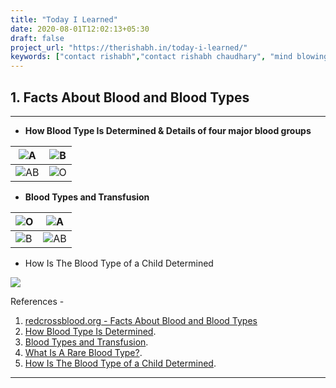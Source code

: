 ```yaml
---
title: "Today I Learned"
date: 2020-08-01T12:02:13+05:30
draft: false
project_url: "https://therishabh.in/today-i-learned/"
keywords: ["contact rishabh","contact rishabh chaudhary", "mind blowing facts", "today I learned"]
---
```


## 1. Facts About Blood and Blood Types
___________________________________________

* **How Blood Type Is Determined & Details of four major blood groups**

| ![A](/images/a.png) | ![B](/images/b.png) |
|---|---|
| ![AB](/images/ab.png) | ![O](/images/o.png) |


* **Blood Types and Transfusion**

| ![O](/images/do.png) | ![A](/images/da.png) |
|---|---|
| ![B](/images/db.png) | ![AB](/images/dab.png) |


* How Is The Blood Type of a Child Determined

![](/images/child-blood-group.jpeg)

References - 

1. [redcrossblood.org - Facts About Blood and Blood Types](https://www.redcrossblood.org/donate-blood/blood-types.html)
2. [How Blood Type Is Determined](https://www.redcrossblood.org/donate-blood/blood-types.html#how-blood-type-is-determined-and-why-you-need-to-know).
3. [Blood Types and Transfusion](https://www.redcrossblood.org/donate-blood/blood-types.html#blood-types-and-transfusion).
4. [What Is A Rare Blood Type?](https://www.redcrossblood.org/donate-blood/blood-types.html#what-is-a-rare-blood-type).
5. [How Is The Blood Type of a Child Determined](https://www.redcrossblood.org/donate-blood/blood-types.html#how-is-my-blood-type-determined-).

___________________________________________

